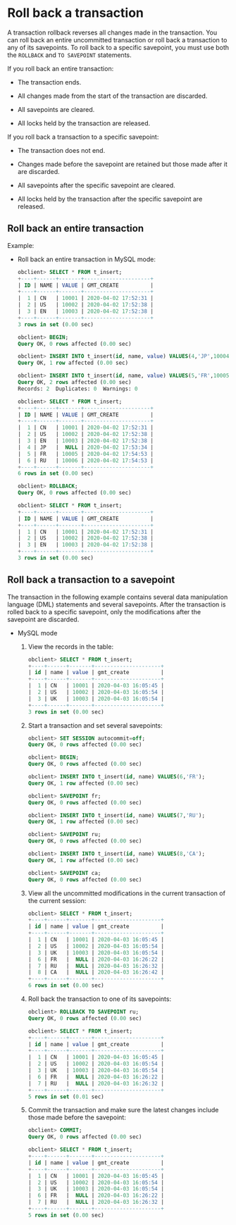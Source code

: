 Roll back a transaction 
============================================

A transaction rollback reverses all changes made in the transaction. You can roll back an entire uncommitted transaction or roll back a transaction to any of its savepoints. To roll back to a specific savepoint, you must use both the `ROLLBACK` and `TO SAVEPOINT` statements. 

If you roll back an entire transaction:

* The transaction ends.

  

* All changes made from the start of the transaction are discarded.

  

* All savepoints are cleared.

  

* All locks held by the transaction are released.

  




If you roll back a transaction to a specific savepoint:

* The transaction does not end.

  

* Changes made before the savepoint are retained but those made after it are discarded.

  

* All savepoints after the specific savepoint are cleared.

  

* All locks held by the transaction after the specific savepoint are released.

  




Roll back an entire transaction 
----------------------------------------------------

Example:

* Roll back an entire transaction in MySQL mode: 

  ```sql
  obclient> SELECT * FROM t_insert;
  +----+------+-------+---------------------+
  | ID | NAME | VALUE | GMT_CREATE          |
  +----+------+-------+---------------------+
  |  1 | CN   | 10001 | 2020-04-02 17:52:31 |
  |  2 | US   | 10002 | 2020-04-02 17:52:38 |
  |  3 | EN   | 10003 | 2020-04-02 17:52:38 |
  +----+------+-------+---------------------+
  3 rows in set (0.00 sec)
  
  obclient> BEGIN;
  Query OK, 0 rows affected (0.00 sec)
  
  obclient> INSERT INTO t_insert(id, name, value) VALUES(4,'JP',10004);
  Query OK, 1 row affected (0.00 sec)
  
  obclient> INSERT INTO t_insert(id, name, value) VALUES(5,'FR',10005),(6,'RU',10006);
  Query OK, 2 rows affected (0.00 sec)
  Records: 2  Duplicates: 0  Warnings: 0
  
  obclient> SELECT * FROM t_insert;
  +----+------+-------+---------------------+
  | ID | NAME | VALUE | GMT_CREATE          |
  +----+------+-------+---------------------+
  |  1 | CN   | 10001 | 2020-04-02 17:52:31 |
  |  2 | US   | 10002 | 2020-04-02 17:52:38 |
  |  3 | EN   | 10003 | 2020-04-02 17:52:38 |
  |  4 | JP   |  NULL | 2020-04-02 17:53:34 |
  |  5 | FR   | 10005 | 2020-04-02 17:54:53 |
  |  6 | RU   | 10006 | 2020-04-02 17:54:53 |
  +----+------+-------+---------------------+
  6 rows in set (0.00 sec)
  
  obclient> ROLLBACK;
  Query OK, 0 rows affected (0.00 sec)
  
  obclient> SELECT * FROM t_insert;
  +----+------+-------+---------------------+
  | ID | NAME | VALUE | GMT_CREATE          |
  +----+------+-------+---------------------+
  |  1 | CN   | 10001 | 2020-04-02 17:52:31 |
  |  2 | US   | 10002 | 2020-04-02 17:52:38 |
  |  3 | EN   | 10003 | 2020-04-02 17:52:38 |
  +----+------+-------+---------------------+
  3 rows in set (0.00 sec)
  ```

  




Roll back a transaction to a savepoint 
-----------------------------------------------------------

The transaction in the following example contains several data manipulation language (DML) statements and several savepoints. After the transaction is rolled back to a specific savepoint, only the modifications after the savepoint are discarded. 

* MySQL mode

  1. View the records in the table: 

     ```sql
     obclient> SELECT * FROM t_insert;
     +----+------+-------+---------------------+
     | id | name | value | gmt_create          |
     +----+------+-------+---------------------+
     |  1 | CN   | 10001 | 2020-04-03 16:05:45 |
     |  2 | US   | 10002 | 2020-04-03 16:05:54 |
     |  3 | UK   | 10003 | 2020-04-03 16:05:54 |
     +----+------+-------+---------------------+
     3 rows in set (0.00 sec)
     ```

     
  
  2. Start a transaction and set several savepoints: 

     ```sql
     obclient> SET SESSION autocommit=off;
     Query OK, 0 rows affected (0.00 sec)
     
     obclient> BEGIN;
     Query OK, 0 rows affected (0.00 sec)
     
     obclient> INSERT INTO t_insert(id, name) VALUES(6,'FR');
     Query OK, 1 row affected (0.00 sec)
     
     obclient> SAVEPOINT fr;
     Query OK, 0 rows affected (0.00 sec)
     
     obclient> INSERT INTO t_insert(id, name) VALUES(7,'RU');
     Query OK, 1 row affected (0.00 sec)
     
     obclient> SAVEPOINT ru;
     Query OK, 0 rows affected (0.00 sec)
     
     obclient> INSERT INTO t_insert(id, name) VALUES(8,'CA');
     Query OK, 1 row affected (0.00 sec)
     
     obclient> SAVEPOINT ca;
     Query OK, 0 rows affected (0.00 sec)
     ```

     
  
  3. View all the uncommitted modifications in the current transaction of the current session: 

     ```sql
     obclient> SELECT * FROM t_insert;
     +----+------+-------+---------------------+
     | id | name | value | gmt_create          |
     +----+------+-------+---------------------+
     |  1 | CN   | 10001 | 2020-04-03 16:05:45 |
     |  2 | US   | 10002 | 2020-04-03 16:05:54 |
     |  3 | UK   | 10003 | 2020-04-03 16:05:54 |
     |  6 | FR   |  NULL | 2020-04-03 16:26:22 |
     |  7 | RU   |  NULL | 2020-04-03 16:26:32 |
     |  8 | CA   |  NULL | 2020-04-03 16:26:42 |
     +----+------+-------+---------------------+
     6 rows in set (0.00 sec)
     ```

     
  
  4. Roll back the transaction to one of its savepoints: 

     ```sql
     obclient> ROLLBACK TO SAVEPOINT ru;
     Query OK, 0 rows affected (0.00 sec)
     
     obclient> SELECT * FROM t_insert;
     +----+------+-------+---------------------+
     | id | name | value | gmt_create          |
     +----+------+-------+---------------------+
     |  1 | CN   | 10001 | 2020-04-03 16:05:45 |
     |  2 | US   | 10002 | 2020-04-03 16:05:54 |
     |  3 | UK   | 10003 | 2020-04-03 16:05:54 |
     |  6 | FR   |  NULL | 2020-04-03 16:26:22 |
     |  7 | RU   |  NULL | 2020-04-03 16:26:32 |
     +----+------+-------+---------------------+
     5 rows in set (0.01 sec)
     ```

     
  
  5. Commit the transaction and make sure the latest changes include those made before the savepoint: 

     ```sql
     obclient> COMMIT;
     Query OK, 0 rows affected (0.00 sec)
     
     obclient> SELECT * FROM t_insert;
     +----+------+-------+---------------------+
     | id | name | value | gmt_create          |
     +----+------+-------+---------------------+
     |  1 | CN   | 10001 | 2020-04-03 16:05:45 |
     |  2 | US   | 10002 | 2020-04-03 16:05:54 |
     |  3 | UK   | 10003 | 2020-04-03 16:05:54 |
     |  6 | FR   |  NULL | 2020-04-03 16:26:22 |
     |  7 | RU   |  NULL | 2020-04-03 16:26:32 |
     +----+------+-------+---------------------+
     5 rows in set (0.00 sec)
     ```

     
  

  



